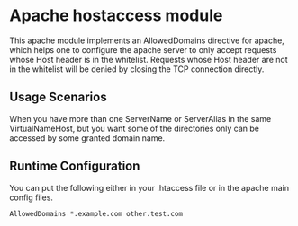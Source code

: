 # Apache hostaccess module

This apache module implements an AllowedDomains directive for apache, which 
helps one to configure the apache server to only accept requests whose 
Host header is in the whitelist. Requests whose Host header are not in 
the whitelist will be denied by closing the TCP connection directly.

## Usage Scenarios

When you have more than one ServerName or ServerAlias in the same 
VirtualNameHost, but you want some of the directories only can be accessed
by some granted domain name.

## Runtime Configuration

You can put the following either in your .htaccess file or in the apache main 
config files.
```
AllowedDomains *.example.com other.test.com
```
